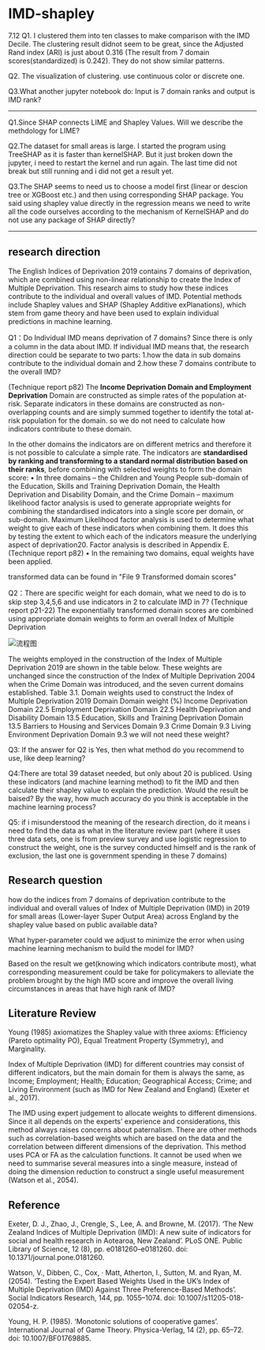 # IMD-shapley
7.12 
Q1. I clustered them into ten classes to make comparison with the IMD Decile. The clustering result didnot seem to be great, since the Adjusted Rand index (ARI) is just about 0.316 (The result from 7 domain scores(standardized) is 0.242). They do not show similar patterns.

Q2. The visualization of clustering. use continuous color or discrete one.

Q3.What another jupyter notebook do: Input is 7 domain ranks and output is IMD rank?

___________________________________________________________________________________________________________________________________
Q1.Since SHAP connects LIME and Shapley Values.  Will we describe the methdology for LIME?

Q2.The dataset for small areas is large. I started the program using TreeSHAP as it is faster than kernelSHAP. But it just broken down the jupyter, i need to restart the kernel and run again. The last time did not break but still running and i did not get a result yet.

Q3.The SHAP seems to need us to choose a model first (linear or descion tree or XGBoost etc.) and then using corresponding SHAP package. You said using shapley value directly in the regression means we need to write all the code ourselves according to the mechanism of KernelSHAP and do not use any package of SHAP directly?



___________________________________________________________________________________________________________________________________
## research direction
The English Indices of Deprivation 2019 contains 7 domains of deprivation, which are combined using non-linear relationship to create the Index of Multiple Deprivation. 
This research aims to study how these indices contribute to the individual and overall values of IMD. Potential methods include Shapley values and SHAP (Shapley Additive exPlanations), which stem from game theory and have been used to explain individual predictions in machine learning. 


Q1：Do Individual IMD means deprivation of 7 domains? Since there is only a column in the data about IMD. If individual IMD means that, the research direction could be separate to two parts: 1.how the data in sub domains contribute to the individual domain and 2.how these 7 domains contribute to the overall IMD?

(Technique report p82)
The **Income Deprivation Domain and Employment Deprivation** Domain are constructed as simple rates of the population at-risk. Separate indicators in these domains are constructed as non-overlapping counts and are simply summed together to identify the total at-risk population for the domain. 
so we do not need to calculate how indicators contribute to these domain.


In the other domains the indicators are on different metrics and therefore it is not possible to calculate a simple rate. The indicators are **standardised by ranking and transforming to a standard normal distribution based on their ranks**, before combining with selected weights to form the domain score: 
• In three domains – the Children and Young People sub-domain of the Education, Skills and Training Deprivation Domain, the Health Deprivation and Disability Domain, and the Crime Domain – maximum likelihood factor analysis is used to generate appropriate weights for combining the standardised indicators into a single score per domain, or sub-domain. Maximum Likelihood factor analysis is used to determine what weight to give each of these indicators when combining them. It does this by testing the extent to which each of the indicators measure the underlying aspect of deprivation20. Factor analysis is described in Appendix E.  (Technique report p82)
• In the remaining two domains, equal weights have been applied. 

transformed data can be found in "File 9  Transformed domain scores"


Q2：There are specific weight for each domain, what we need to do is to skip step 3,4,5,6 and use indicators in 2 to calculate IMD in 7?
(Technique report p21-22)
The exponentially transformed domain scores are combined using appropriate domain weights to form an overall Index of Multiple Deprivation

![流程图](https://user-images.githubusercontent.com/71642902/119592065-60ec9580-be0a-11eb-8bb1-b0fd70f4ae99.png)

The weights employed in the construction of the Index of Multiple Deprivation 2019 are shown in the table below. These weights are unchanged since the construction of the Index of Multiple Deprivation 2004 when the Crime Domain was introduced, and the seven current domains established. 
Table 3.1. Domain weights used to construct the Index of Multiple Deprivation 2019 
Domain 	Domain weight (%) 
Income Deprivation Domain 	22.5 
Employment Deprivation Domain 	22.5 
Health Deprivation and Disability Domain 	13.5 
Education, Skills and Training Deprivation Domain 	13.5 
Barriers to Housing and Services Domain 	9.3 
Crime Domain 	9.3 
Living Environment Deprivation Domain 	9.3 
we will not need these weight?

Q3: If the answer for Q2 is Yes, then what method do you recommend to use, like deep learning?

Q4:There are total 39 dataset needed, but only about 20 is publiced. Using these indicators (and machine learning method) to fit the IMD and then calculate their shapley value to explain the prediction. Would the result be baised?  By the way, how much accuracy do you think is acceptable in the machine learning process?

Q5: if i misunderstood the meaning of the research direction, do it means i need to find the data as what in the literature review part (where it uses three data sets, one is from preview survey and use logistic regression to construct the weight, one is the survey conducted himself and is the rank of exclusion, the last one is government spending in these 7 domains)
## Research question
how do the indices from 7 domains of deprivation contribute to the individual and overall values of Index of Multiple Deprivation (IMD) in 2019 for small areas (Lower-layer Super Output Area) across England by the shapley value based on public available data?

What hyper-parameter could we adjust to minimize the error when using machine learning mechanism to build the model for IMD?

Based on the result we get(knowing which indicators contribute most), what corresponding measurement could be take for policymakers to alleviate the problem brought by the high IMD score and improve the overall living circumstances in areas that have high rank of IMD?

## Literature Review
Young (1985) axiomatizes the Shapley value with three axioms: Efficiency (Pareto optimality PO), Equal Treatment Property (Symmetry), and Marginality.  
 
Index of Multiple Deprivation (IMD) for different countries may consist of different indicators, but the main domain for them is always the same, as Income; Employment; Health; Education; Geographical Access; Crime; and Living Environment (such as IMD for New Zealand and England) (Exeter et al., 2017). 

The IMD using expert judgement to allocate weights to different dimensions. Since it all depends on the experts’ experience and considerations, this method always raises concerns about paternalism. There are other methods such as correlation-based weights which are based on the data and the correlation between different dimensions of the deprivation. This method uses PCA or FA as the calculation functions. It cannot be used when we need to summarise several measures into a single measure, instead of doing the dimension reduction to construct a single useful measurement (Watson et al., 2054).

## Reference
Exeter, D. J., Zhao, J., Crengle, S., Lee, A. and Browne, M. (2017). ‘The New Zealand Indices of Multiple Deprivation (IMD): A new suite of indicators for social and health research in Aotearoa, New Zealand’. PLoS ONE. Public Library of Science, 12 (8), pp. e0181260–e0181260. doi: 10.1371/journal.pone.0181260.


Watson, V., Dibben, C., Cox, · Matt, Atherton, I., Sutton, M. and Ryan, M. (2054). ‘Testing the Expert Based Weights Used in the UK’s Index of Multiple Deprivation (IMD) Against Three Preference-Based Methods’. Social Indicators Research, 144, pp. 1055–1074. doi: 10.1007/s11205-018-02054-z.


Young, H. P. (1985). ‘Monotonic solutions of cooperative games’. International Journal of Game Theory. Physica-Verlag, 14 (2), pp. 65–72. doi: 10.1007/BF01769885.



